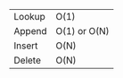 |        |              |
| ------ | ------------ |
| Lookup | O(1)         |
| Append | O(1) or O(N) |
| Insert | O(N)         |
| Delete | O(N)         |

